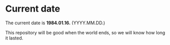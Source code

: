 # Current date

The current date is **1984.01.16.** (YYYY.MM.DD.)

This repository will be good when the world ends, so we will know how long it lasted.
